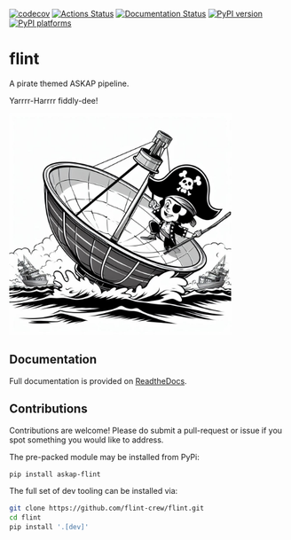 [![codecov](https://codecov.io/gh/flint-crew/flint/graph/badge.svg?token=7ZEKJ78TBZ)](https://codecov.io/gh/flint-crew/flint)
[![Actions Status][actions-badge]][actions-link]
[![Documentation Status][rtd-badge]][rtd-link]
[![PyPI version][pypi-version]][pypi-link]
[![PyPI platforms][pypi-platforms]][pypi-link]


# flint

<!-- SPHINX-START -->

<!-- prettier-ignore-start -->
[actions-badge]:            https://github.com/flint-crew/flint/workflows/CI/badge.svg
[actions-link]:             https://github.com/flint-crew/flint/actions
[pypi-link]:                https://pypi.org/project/askap-flint/
[pypi-platforms]:           https://img.shields.io/pypi/pyversions/askap-flint
[pypi-version]:             https://img.shields.io/pypi/v/askap-flint
[rtd-badge]:                https://readthedocs.org/projects/askap-flint/badge/?version=latest
[rtd-link]:                 https://askap-flint.readthedocs.io/en/latest/?badge=latest

<!-- prettier-ignore-end -->

A pirate themed ASKAP pipeline.

Yarrrr-Harrrr fiddly-dee!

<img src="_static/logo.jpeg" alt="Capn' Flint - Credit: DALLE 3" style="width:400px;"/>

## Documentation

Full documentation is provided on
[ReadtheDocs](https://askap-flint.readthedocs.io/).

## Contributions

Contributions are welcome! Please do submit a pull-request or issue if you spot
something you would like to address.

The pre-packed module may be installed from PyPi:

```bash
pip install askap-flint
```
The full set of dev tooling can be installed via:

```bash
git clone https://github.com/flint-crew/flint.git
cd flint
pip install '.[dev]'
```
